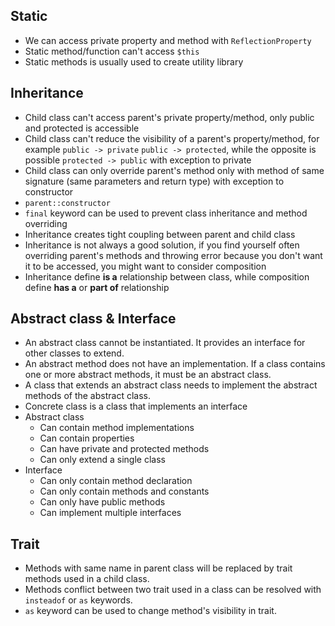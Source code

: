 ## Static

- We can access private property and method with `ReflectionProperty`
- Static method/function can't access `$this`
- Static methods is usually used to create utility library

## Inheritance

- Child class can't access parent's private property/method, only public and protected is accessible
- Child class can't reduce the visibility of a parent's property/method, for
  example `public -> private` `public -> protected`, while the opposite is possible `protected -> public` with exception
  to private
- Child class can only override parent's method only with method of same signature (same parameters and return type)
  with exception to constructor
- `parent::constructor`
- `final` keyword can be used to prevent class inheritance and method overriding
- Inheritance creates tight coupling between parent and child class
- Inheritance is not always a good solution, if you find yourself often overriding parent's methods and throwing error
  because you don't want it to be accessed, you might want to consider composition
- Inheritance define **is a** relationship between class, while composition define **has a** or **part of** relationship

## Abstract class & Interface

- An abstract class cannot be instantiated. It provides an interface for other classes to extend.
- An abstract method does not have an implementation. If a class contains one or more abstract methods, it must be an
  abstract class.
- A class that extends an abstract class needs to implement the abstract methods of the abstract class.
- Concrete class is a class that implements an interface
- Abstract class
  - Can contain method implementations
  - Can contain properties
  - Can have private and protected methods
  - Can only extend a single class
- Interface
  - Can only contain method declaration
  - Can only contain methods and constants
  - Can only have public methods
  - Can implement multiple interfaces

## Trait

- Methods with same name in parent class will be replaced by trait methods used in a child class.
- Methods conflict between two trait used in a class can be resolved with `insteadof` or `as` keywords.
- `as` keyword can be used to change method's visibility in trait.
